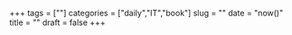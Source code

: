 +++
tags = [""]
categories = ["daily","IT","book"]
slug = ""
date = "now()"
title = ""
draft = false
+++
